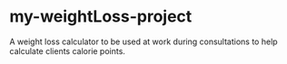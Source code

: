 # my-weightLoss-project
A weight loss calculator to be used at work during consultations to help calculate clients calorie points. 
